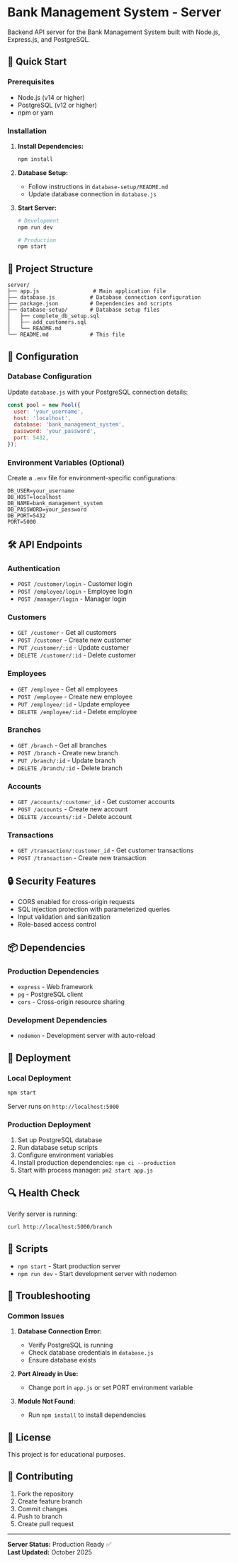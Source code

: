 # Bank Management System - Server

Backend API server for the Bank Management System built with Node.js, Express.js, and PostgreSQL.

## 🚀 Quick Start

### Prerequisites
- Node.js (v14 or higher)
- PostgreSQL (v12 or higher)
- npm or yarn

### Installation

1. **Install Dependencies:**
   ```bash
   npm install
   ```

2. **Database Setup:**
   - Follow instructions in `database-setup/README.md`
   - Update database connection in `database.js`

3. **Start Server:**
   ```bash
   # Development
   npm run dev

   # Production
   npm start
   ```

## 📁 Project Structure

```
server/
├── app.js                 # Main application file
├── database.js           # Database connection configuration
├── package.json          # Dependencies and scripts
├── database-setup/       # Database setup files
│   ├── complete_db_setup.sql
│   ├── add_customers.sql
│   └── README.md
└── README.md             # This file
```

## 🔧 Configuration

### Database Configuration
Update `database.js` with your PostgreSQL connection details:

```javascript
const pool = new Pool({
  user: 'your_username',
  host: 'localhost',
  database: 'bank_management_system',
  password: 'your_password',
  port: 5432,
});
```

### Environment Variables (Optional)
Create a `.env` file for environment-specific configurations:

```env
DB_USER=your_username
DB_HOST=localhost
DB_NAME=bank_management_system
DB_PASSWORD=your_password
DB_PORT=5432
PORT=5000
```

## 🛠️ API Endpoints

### Authentication
- `POST /customer/login` - Customer login
- `POST /employee/login` - Employee login
- `POST /manager/login` - Manager login

### Customers
- `GET /customer` - Get all customers
- `POST /customer` - Create new customer
- `PUT /customer/:id` - Update customer
- `DELETE /customer/:id` - Delete customer

### Employees
- `GET /employee` - Get all employees
- `POST /employee` - Create new employee
- `PUT /employee/:id` - Update employee
- `DELETE /employee/:id` - Delete employee

### Branches
- `GET /branch` - Get all branches
- `POST /branch` - Create new branch
- `PUT /branch/:id` - Update branch
- `DELETE /branch/:id` - Delete branch

### Accounts
- `GET /accounts/:customer_id` - Get customer accounts
- `POST /accounts` - Create new account
- `DELETE /accounts/:id` - Delete account

### Transactions
- `GET /transaction/:customer_id` - Get customer transactions
- `POST /transaction` - Create new transaction

## 🔒 Security Features

- CORS enabled for cross-origin requests
- SQL injection protection with parameterized queries
- Input validation and sanitization
- Role-based access control

## 📦 Dependencies

### Production Dependencies
- `express` - Web framework
- `pg` - PostgreSQL client
- `cors` - Cross-origin resource sharing

### Development Dependencies
- `nodemon` - Development server with auto-reload

## 🚀 Deployment

### Local Deployment
```bash
npm start
```
Server runs on `http://localhost:5000`

### Production Deployment
1. Set up PostgreSQL database
2. Run database setup scripts
3. Configure environment variables
4. Install production dependencies: `npm ci --production`
5. Start with process manager: `pm2 start app.js`

## 🔍 Health Check

Verify server is running:
```bash
curl http://localhost:5000/branch
```

## 📝 Scripts

- `npm start` - Start production server
- `npm run dev` - Start development server with nodemon

## 🐛 Troubleshooting

### Common Issues

1. **Database Connection Error:**
   - Verify PostgreSQL is running
   - Check database credentials in `database.js`
   - Ensure database exists

2. **Port Already in Use:**
   - Change port in `app.js` or set PORT environment variable

3. **Module Not Found:**
   - Run `npm install` to install dependencies

## 📄 License

This project is for educational purposes.

## 🤝 Contributing

1. Fork the repository
2. Create feature branch
3. Commit changes
4. Push to branch
5. Create pull request

---

**Server Status:** Production Ready ✅  
**Last Updated:** October 2025